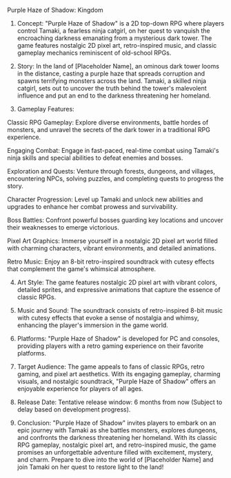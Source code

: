 
Purple Haze of Shadow: Kingdom

1. Concept:
"Purple Haze of Shadow" is a 2D top-down RPG where players control Tamaki, a fearless ninja catgirl, on her quest to vanquish the encroaching darkness emanating from a mysterious dark tower. The game features nostalgic 2D pixel art, retro-inspired music, and classic gameplay mechanics reminiscent of old-school RPGs.

2. Story:
In the land of [Placeholder Name], an ominous dark tower looms in the distance, casting a purple haze that spreads corruption and spawns terrifying monsters across the land. Tamaki, a skilled ninja catgirl, sets out to uncover the truth behind the tower's malevolent influence and put an end to the darkness threatening her homeland.

3. Gameplay Features:

Classic RPG Gameplay: Explore diverse environments, battle hordes of monsters, and unravel the secrets of the dark tower in a traditional RPG experience.

Engaging Combat: Engage in fast-paced, real-time combat using Tamaki's ninja skills and special abilities to defeat enemies and bosses.

Exploration and Quests: Venture through forests, dungeons, and villages, encountering NPCs, solving puzzles, and completing quests to progress the story.

Character Progression: Level up Tamaki and unlock new abilities and upgrades to enhance her combat prowess and survivability.

Boss Battles: Confront powerful bosses guarding key locations and uncover their weaknesses to emerge victorious.

Pixel Art Graphics: Immerse yourself in a nostalgic 2D pixel art world filled with charming characters, vibrant environments, and detailed animations.

Retro Music: Enjoy an 8-bit retro-inspired soundtrack with cutesy effects that complement the game's whimsical atmosphere.

4. Art Style:
The game features nostalgic 2D pixel art with vibrant colors, detailed sprites, and expressive animations that capture the essence of classic RPGs.

5. Music and Sound:
The soundtrack consists of retro-inspired 8-bit music with cutesy effects that evoke a sense of nostalgia and whimsy, enhancing the player's immersion in the game world.

6. Platforms:
"Purple Haze of Shadow" is developed for PC and consoles, providing players with a retro gaming experience on their favorite platforms.

7. Target Audience:
The game appeals to fans of classic RPGs, retro gaming, and pixel art aesthetics. With its engaging gameplay, charming visuals, and nostalgic soundtrack, "Purple Haze of Shadow" offers an enjoyable experience for players of all ages.

8. Release Date:
Tentative release window: 6 months from now (Subject to delay based on development progress).

9. Conclusion:
"Purple Haze of Shadow" invites players to embark on an epic journey with Tamaki as she battles monsters, explores dungeons, and confronts the darkness threatening her homeland. With its classic RPG gameplay, nostalgic pixel art, and retro-inspired music, the game promises an unforgettable adventure filled with excitement, mystery, and charm. Prepare to dive into the world of [Placeholder Name] and join Tamaki on her quest to restore light to the land!
